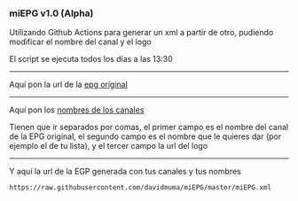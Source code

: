 ### miEPG   v1.0 (Alpha)

Utilizando Github Actions para generar un xml a partir de otro, pudiendo modificar el nombre del canal y el logo

El script se ejecuta todos los días a las 13:30

***
Aquí pon la url de la [epg original](https://github.com/davidmuma/miEPG/blob/main/epgs.txt)
***
Aquí pon los [nombres de los canales](https://github.com/davidmuma/miEPG/blob/main/canales.txt)

Tienen que ir separados por comas, el primer campo es el nombre del canal de la EPG original, el segundo campo es el nombre que le quieres dar (por ejemplo el de tu lista), y el tercer campo la url del logo
***
Y aquí la url de la EGP generada con tus canales y tus nombres
```
https://raw.githubusercontent.com/davidmuma/miEPG/master/miEPG.xml
```
